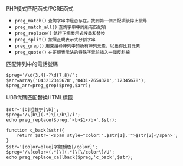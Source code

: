 PHP模式匹配函式/PCRE函式

- `preg_match()` <small>查詢字串中是否存在，找到第一個匹配項後停止搜尋</small>
- `preg_match_all()` <small>查詢字串中的所有匹配項</small>
- `preg_replace()` <small>執行正規表示式搜尋和替換</small>
- `preg_split()` <small>按照正規表示式分割字串</small>
- `preg_grep()` <small>用來搜尋陣列中的所有陣列元素，以獲得比對元素</small>
- `preg_quote()` <small>在正規表示法的特殊字元前插入一個反斜線</small>

匹配陣列中的電話號碼
```
$preg='/\d{3,4}-?\d{7,8}/';
$arr=array('043212345678','0431-7654321','12345678');
$preg_arr=preg_grep($preg,$arr);
```

UBB代碼匹配替換HTML標籤
```
$str='[b]粗體字[\b]';
$preg='/\[b\](.*)\[\/b\]/i';
echo preg_replace($preg,'<b>$1</b>',$str);
```

```
function c_back($str){
	return $str='<span style="color:'.$str[1].'">$str[2]</span>';
}
$str='[color=blue]字體顏色[/color]';
$preg='/\[color=(.*)\](.*)\[\/color\]/U';
echo preg_replace_callback($preg,'c_back',$str);
```
